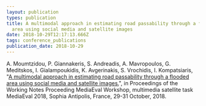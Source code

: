 ```yaml
---
layout: publication
types: publication
title: A multimodal approach in estimating road passability through a flooded
  area using social media and satellite images
date: 2018-10-29T12:17:13.666Z
tags: conference_publications
publication_date: 2018-10-29
---
```

A. Moumtzidou, P. Giannakeris, S. Andreadis, A. Mavropoulos, G. Meditskos, I. Gialampoukidis, K. Avgerinakis, S. Vrochidis, I. Kompatsiaris, "[A multimodal approach in estimating road passability through a flooded area using social media and satellite images.](http://ceur-ws.org/Vol-2283/MediaEval_18_paper_46.pdf)", in Proceedings of the Working Notes Proceeding MediaEval Workshop, multimedia satellite task MediaEval 2018, Sophia Antipolis, France, 29-31 October, 2018.